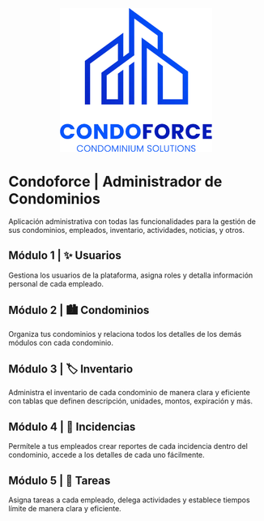 <p align="center"><a target="_blank"><img src="public\LOGO-01.webp" width="300" alt="Condoforce Logo"></a></p>



# Condoforce | Administrador de Condominios
Aplicación administrativa con todas las funcionalidades para la gestión de sus condominios, empleados, inventario, actividades, noticias, y otros.


## Módulo 1 | ✨ Usuarios
Gestiona los usuarios de la plataforma, asigna roles y detalla información personal de cada empleado.


## Módulo 2 | 🏙️ Condominios
Organiza tus condominios y relaciona todos los detalles de los demás módulos con cada condominio.


## Módulo 3 | 🏷️ Inventario
Administra el inventario de cada condominio de manera clara y eficiente con tablas que definen descripción, unidades, montos, expiración y más.


## Módulo 4 | 👮 Incidencias
Permítele a tus empleados crear reportes de cada incidencia dentro del condominio, accede a los detalles de cada uno fácilmente.


## Módulo 5 | 🎯 Tareas
Asigna tareas a cada empleado, delega actividades y establece tiempos límite de manera clara y eficiente.